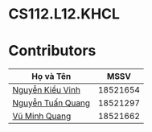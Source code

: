 # CS112.L12.KHCL
# Contributors
| Họ và Tên                                             | MSSV     |
|-------------------------------------------------------|----------|
| [Nguyễn Kiều Vinh](https://github.com/kieuvinhh)      | 18521654 |
| [Nguyễn Tuấn Quang](https://github.com/qtun5775)      | 18521297 |
| [Vũ Minh Quang](https://github.com/18521304)          | 18521662 |
